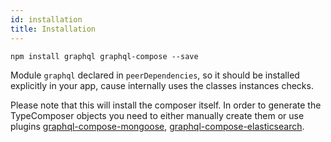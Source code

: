```yaml
---
id: installation
title: Installation
---
```


```
npm install graphql graphql-compose --save
```

Module `graphql` declared in `peerDependencies`, so it should be installed explicitly in your app, cause internally uses the classes instances checks.

Please note that this will install the composer itself. In order to generate the TypeComposer objects you need to either manually create them or use plugins [graphql-compose-mongoose](https://github.com/nodkz/graphql-compose-mongoose), [graphql-compose-elasticsearch](https://github.com/nodkz/graphql-compose-elasticsearch).
